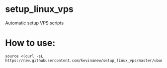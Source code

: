 # setup_linux_vps
Automatic setup VPS scripts

# How to use:
```
source <(curl -sL https://raw.githubusercontent.com/kevinanew/setup_linux_vps/master/ubuntu.sh)
```
